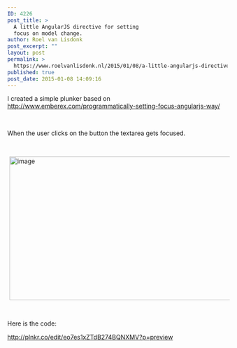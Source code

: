 ```yaml
---
ID: 4226
post_title: >
  A little AngularJS directive for setting
  focus on model change.
author: Roel van Lisdonk
post_excerpt: ""
layout: post
permalink: >
  https://www.roelvanlisdonk.nl/2015/01/08/a-little-angularjs-directive-for-settings-focus-on-model-change/
published: true
post_date: 2015-01-08 14:09:16
---
```

<p>I created a simple plunker based on <a title="http://www.emberex.com/programmatically-setting-focus-angularjs-way/" href="http://www.emberex.com/programmatically-setting-focus-angularjs-way/">http://www.emberex.com/programmatically-setting-focus-angularjs-way/</a></p>  <p>&#160;</p>  <p>When the user clicks on the button the textarea gets focused.</p>  <p>&#160;</p>  <p><a href="http://www.roelvanlisdonk.nl/wp-content/uploads/2015/01/image1.png" rel="lightbox"><img title="image" style="border-top: 0px; border-right: 0px; background-image: none; border-bottom: 0px; padding-top: 0px; padding-left: 0px; border-left: 0px; margin: 0px 5px; display: inline; padding-right: 0px" border="0" alt="image" src="http://www.roelvanlisdonk.nl/wp-content/uploads/2015/01/image_thumb1.png" width="580" height="328" /></a></p>  <p>&#160;</p>  <p>Here is the code:</p>  <p><a title="http://plnkr.co/edit/eo7es1xZTdB274BQNXMV?p=preview" href="http://plnkr.co/edit/eo7es1xZTdB274BQNXMV?p=preview">http://plnkr.co/edit/eo7es1xZTdB274BQNXMV?p=preview</a></p>